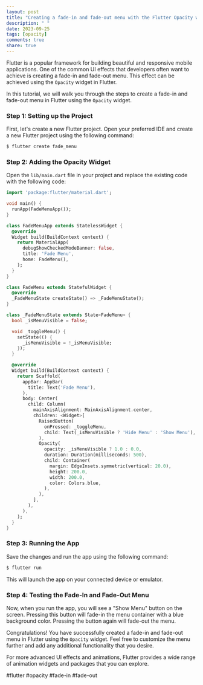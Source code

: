 ```yaml
---
layout: post
title: "Creating a fade-in and fade-out menu with the Flutter Opacity widget"
description: " "
date: 2023-09-25
tags: [opacity]
comments: true
share: true
---
```


Flutter is a popular framework for building beautiful and responsive mobile applications. One of the common UI effects that developers often want to achieve is creating a fade-in and fade-out menu. This effect can be achieved using the `Opacity` widget in Flutter.

In this tutorial, we will walk you through the steps to create a fade-in and fade-out menu in Flutter using the `Opacity` widget.

### Step 1: Setting up the Project

First, let's create a new Flutter project. Open your preferred IDE and create a new Flutter project using the following command:

```dart
$ flutter create fade_menu
```

### Step 2: Adding the Opacity Widget

Open the `lib/main.dart` file in your project and replace the existing code with the following code:

```dart
import 'package:flutter/material.dart';

void main() {
  runApp(FadeMenuApp());
}

class FadeMenuApp extends StatelessWidget {
  @override
  Widget build(BuildContext context) {
    return MaterialApp(
      debugShowCheckedModeBanner: false,
      title: 'Fade Menu',
      home: FadeMenu(),
    );
  }
}

class FadeMenu extends StatefulWidget {
  @override
  _FadeMenuState createState() => _FadeMenuState();
}

class _FadeMenuState extends State<FadeMenu> {
  bool _isMenuVisible = false;

  void _toggleMenu() {
    setState(() {
      _isMenuVisible = !_isMenuVisible;
    });
  }

  @override
  Widget build(BuildContext context) {
    return Scaffold(
      appBar: AppBar(
        title: Text('Fade Menu'),
      ),
      body: Center(
        child: Column(
          mainAxisAlignment: MainAxisAlignment.center,
          children: <Widget>[
            RaisedButton(
              onPressed: _toggleMenu,
              child: Text(_isMenuVisible ? 'Hide Menu' : 'Show Menu'),
            ),
            Opacity(
              opacity: _isMenuVisible ? 1.0 : 0.0,
              duration: Duration(milliseconds: 500),
              child: Container(
                margin: EdgeInsets.symmetric(vertical: 20.0),
                height: 200.0,
                width: 200.0,
                color: Colors.blue,
              ),
            ),
          ],
        ),
      ),
    );
  }
}
```

### Step 3: Running the App

Save the changes and run the app using the following command:

```dart
$ flutter run
```

This will launch the app on your connected device or emulator.

### Step 4: Testing the Fade-In and Fade-Out Menu

Now, when you run the app, you will see a "Show Menu" button on the screen. Pressing this button will fade-in the menu container with a blue background color. Pressing the button again will fade-out the menu.

Congratulations! You have successfully created a fade-in and fade-out menu in Flutter using the `Opacity` widget. Feel free to customize the menu further and add any additional functionality that you desire.

For more advanced UI effects and animations, Flutter provides a wide range of animation widgets and packages that you can explore.

#flutter #opacity #fade-in #fade-out